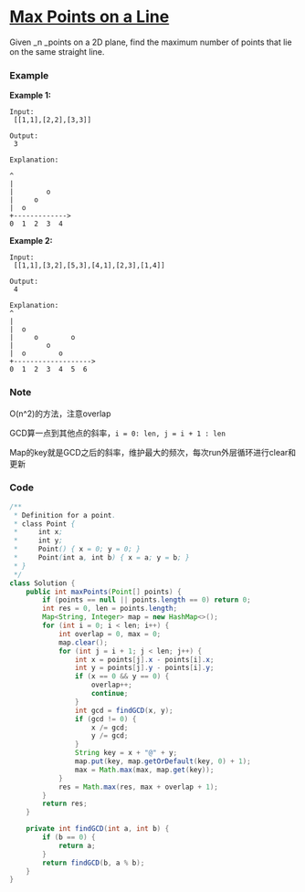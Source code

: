 # [Max Points on a Line](https://leetcode.com/problems/max-points-on-a-line/description/)

Given \_n \_points on a 2D plane, find the maximum number of points that lie on the same straight line.

### **Example**

**Example 1:**

```
Input:
 [[1,1],[2,2],[3,3]]

Output:
 3

Explanation:

^
|
|        o
|     o
|  o  
+------------->
0  1  2  3  4
```

**Example 2:**

```
Input:
 [[1,1],[3,2],[5,3],[4,1],[2,3],[1,4]]

Output:
 4

Explanation:
^
|
|  o
|     o        o
|        o
|  o        o
+------------------->
0  1  2  3  4  5  6
```

### Note

O\(n^2\)的方法，注意overlap

GCD算一点到其他点的斜率，`i = 0: len, j = i + 1 : len`

Map的key就是GCD之后的斜率，维护最大的频次，每次run外层循环进行clear和更新

### Code

```java
/**
 * Definition for a point.
 * class Point {
 *     int x;
 *     int y;
 *     Point() { x = 0; y = 0; }
 *     Point(int a, int b) { x = a; y = b; }
 * }
 */
class Solution {
    public int maxPoints(Point[] points) {
        if (points == null || points.length == 0) return 0;
        int res = 0, len = points.length;
        Map<String, Integer> map = new HashMap<>();
        for (int i = 0; i < len; i++) {
            int overlap = 0, max = 0;
            map.clear();
            for (int j = i + 1; j < len; j++) {
                int x = points[j].x - points[i].x;
                int y = points[j].y - points[i].y;
                if (x == 0 && y == 0) {
                    overlap++;
                    continue;
                }
                int gcd = findGCD(x, y);
                if (gcd != 0) {
                    x /= gcd;
                    y /= gcd;
                }
                String key = x + "@" + y;
                map.put(key, map.getOrDefault(key, 0) + 1);
                max = Math.max(max, map.get(key));
            }
            res = Math.max(res, max + overlap + 1);
        }
        return res;
    }

    private int findGCD(int a, int b) {
        if (b == 0) {
            return a;
        }
        return findGCD(b, a % b);
    }
}
```



